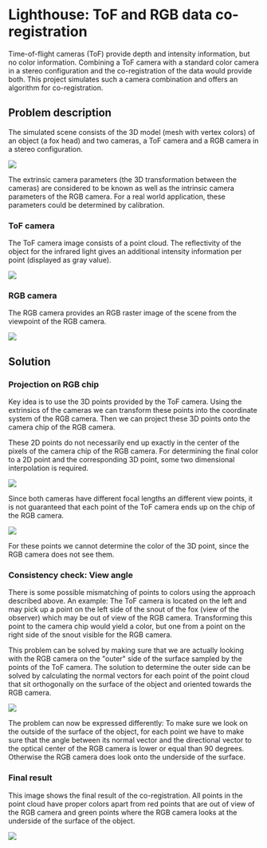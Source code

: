 # Lighthouse: ToF and RGB data co-registration

Time-of-flight cameras (ToF) provide depth and intensity information, but no color information. Combining a ToF camera with a standard color camera in a stereo configuration and the co-registration of the data would provide both. This project simulates such a camera combination and offers an algorithm for co-registration.

## Problem description

The simulated scene consists of the 3D model (mesh with vertex colors) of an object (a fox head) and two cameras, a ToF camera and a RGB camera in a stereo configuration.

![](images/scene.png)

The extrinsic camera parameters (the 3D transformation between the cameras) are considered to be known as well as the intrinsic camera parameters of the RGB camera. For a real world application, these parameters could be determined by calibration.

### ToF camera

The ToF camera image consists of a point cloud. The reflectivity of the object for the infrared light gives an additional intensity information per point (displayed as gray value).

![](images/pcl_gray_scaled.png)

### RGB camera

The RGB camera provides an RGB raster image of the scene from the viewpoint of the RGB camera.

![](images/rgb_image_scaled.png)

## Solution

### Projection on RGB chip

Key idea is to use the 3D points provided by the ToF camera. Using the extrinsics of the cameras we can transform these points into the coordinate system of the RGB camera. Then we can project these 3D points onto the camera chip of the RGB camera.

These 2D points do not necessarily end up exactly in the center of the pixels of the camera chip of the RGB camera. For determining the final color to a 2D point and the corresponding 3D point, some two dimensional interpolation is required.

![](images/rgb_image_points_scaled_zoom.png)

Since both cameras have different focal lengths an different view points, it is not guaranteed that each point of the ToF camera ends up on the chip of the RGB camera.

![](images/rgb_image_points_scaled.png)

For these points we cannot determine the color of the 3D point, since the RGB camera does not see them.

### Consistency check: View angle

There is some possible mismatching of points to colors using the approach described above. An example: The ToF camera is located on the left and may pick up a point on the left side of the snout of the fox (view of the observer) which may be out of view of the RGB camera. Transforming this point to the camera chip would yield a color, but one from a point on the right side of the snout visible for the RGB camera.

This problem can be solved by making sure that we are actually looking with the RGB camera on the "outer" side of the surface sampled by the points of the ToF camera. The solution to determine the outer side can be solved by calculating the normal vectors for each point of the point cloud that sit orthogonally on the surface of the object and oriented towards the RGB camera.

![](images/pcl_gray_normals_scaled.png)

The problem can now be expressed differently: To make sure we look on the outside of the surface of the object, for each point we have to make sure that the angle between its normal vector and the directional vector to the optical center of the RGB camera is lower or equal than 90 degrees. Otherwise the RGB camera does look onto the underside of the surface.

### Final result

This image shows the final result of the co-registration. All points in the point cloud have proper colors apart from red points that are out of view of the RGB camera and green points where the RGB camera looks at the underside of the surface of the object.

![](images/pcl_result.png)

